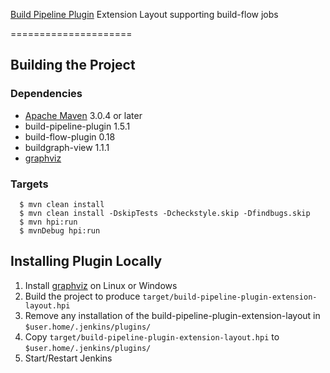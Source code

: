 [Build Pipeline Plugin] Extension Layout supporting build-flow jobs

=====================

Building the Project
--------------------

### Dependencies
* [Apache Maven][maven] 3.0.4 or later
* build-pipeline-plugin 1.5.1
* build-flow-plugin 0.18
* buildgraph-view 1.1.1
* [graphviz]

### Targets
```shell
  $ mvn clean install
  $ mvn clean install -DskipTests -Dcheckstyle.skip -Dfindbugs.skip
  $ mvn hpi:run
  $ mvnDebug hpi:run
```

Installing Plugin Locally
-------------------------
1. Install [graphviz] on Linux or Windows
2. Build the project to produce `target/build-pipeline-plugin-extension-layout.hpi`
3. Remove any installation of the build-pipeline-plugin-extension-layout in `$user.home/.jenkins/plugins/`
4. Copy `target/build-pipeline-plugin-extension-layout.hpi` to `$user.home/.jenkins/plugins/`
5. Start/Restart Jenkins

[Build Pipeline Plugin]: https://wiki.jenkins-ci.org/display/JENKINS/Build+Pipeline+Plugin
[maven]: https://maven.apache.org/
[graphviz]: http://www.graphviz.org/
